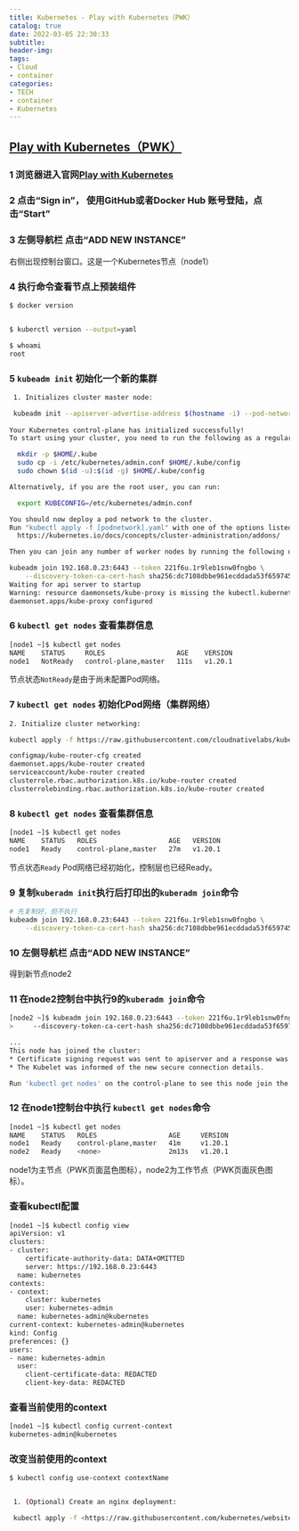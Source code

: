 ```yaml
---
title: Kubernetes - Play with Kubernetes（PWK）
catalog: true
date: 2022-03-05 22:30:33
subtitle:
header-img:
tags: 
- Cloud
- container
categories:
- TECH
- container
- Kubernetes
---
```


## [Play with Kubernetes（PWK）](https://labs.play-with-k8s.com/)

### 1 浏览器进入官网[Play with Kubernetes](https://labs.play-with-k8s.com/)

### 2 点击“Sign in”， 使用GitHub或者Docker Hub 账号登陆，点击“Start”

### 3 左侧导航栏 点击“ADD NEW INSTANCE”

右侧出现控制台窗口。这是一个Kubernetes节点（node1）

### 4 执行命令查看节点上预装组件

```bash
$ docker version


$ kuberctl version --output=yaml

$ whoami
root

```

### 5  `kubeadm init` 初始化一个新的集群

```bash
 1. Initializes cluster master node:

 kubeadm init --apiserver-advertise-address $(hostname -i) --pod-network-cidr 10.5.0.0/16
    
Your Kubernetes control-plane has initialized successfully!
To start using your cluster, you need to run the following as a regular user:

  mkdir -p $HOME/.kube
  sudo cp -i /etc/kubernetes/admin.conf $HOME/.kube/config
  sudo chown $(id -u):$(id -g) $HOME/.kube/config

Alternatively, if you are the root user, you can run:

  export KUBECONFIG=/etc/kubernetes/admin.conf

You should now deploy a pod network to the cluster.
Run "kubectl apply -f [podnetwork].yaml" with one of the options listed at:
  https://kubernetes.io/docs/concepts/cluster-administration/addons/

Then you can join any number of worker nodes by running the following on each as root:

kubeadm join 192.168.0.23:6443 --token 221f6u.1r9leb1snw0fngbo \
    --discovery-token-ca-cert-hash sha256:dc7108dbbe961ecddada53f6597459e7bbccd046dc60900330d24ee94dbcb216 
Waiting for api server to startup
Warning: resource daemonsets/kube-proxy is missing the kubectl.kubernetes.io/last-applied-configuration annotation which is required by kubectl apply. kubectl apply should only be used on resources created declaratively by either kubectl create --save-config or kubectl apply. The missing annotation will be patched automatically.
daemonset.apps/kube-proxy configured

```

### 6  `kubectl get nodes` 查看集群信息

```bash
[node1 ~]$ kubectl get nodes
NAME    STATUS     ROLES                  AGE    VERSION
node1   NotReady   control-plane,master   111s   v1.20.1
```

节点状态`NotReady`是由于尚未配置Pod网络。

### 7  `kubectl get nodes` 初始化Pod网络（集群网络）


```bash
2. Initialize cluster networking:

kubectl apply -f https://raw.githubusercontent.com/cloudnativelabs/kube-router/master/daemonset/kubeadm-kuberouter.yaml

configmap/kube-router-cfg created
daemonset.apps/kube-router created
serviceaccount/kube-router created
clusterrole.rbac.authorization.k8s.io/kube-router created
clusterrolebinding.rbac.authorization.k8s.io/kube-router created

```

### 8  `kubectl get nodes` 查看集群信息

```bash
[node1 ~]$ kubectl get nodes
NAME    STATUS   ROLES                  AGE   VERSION
node1   Ready    control-plane,master   27m   v1.20.1

```

节点状态`Ready`
Pod网络已经初始化，控制层也已经Ready。

### 9 复制`kuberadm init`执行后打印出的`kuberadm join`命令

```bash
# 先复制好，但不执行
kubeadm join 192.168.0.23:6443 --token 221f6u.1r9leb1snw0fngbo \
    --discovery-token-ca-cert-hash sha256:dc7108dbbe961ecddada53f6597459e7bbccd046dc60900330d24ee94dbcb216
```

### 10 左侧导航栏 点击“ADD NEW INSTANCE”

得到新节点node2

### 11 在node2控制台中执行9的`kuberadm join`命令

```bash
[node2 ~]$ kubeadm join 192.168.0.23:6443 --token 221f6u.1r9leb1snw0fngbo \
>     --discovery-token-ca-cert-hash sha256:dc7108dbbe961ecddada53f6597459e7bbccd046dc60900330d24ee94dbcb216

...
This node has joined the cluster:
* Certificate signing request was sent to apiserver and a response was received.
* The Kubelet was informed of the new secure connection details.

Run 'kubectl get nodes' on the control-plane to see this node join the cluster.
```

### 12 在node1控制台中执行 `kubectl get nodes`命令

```bash
[node1 ~]$ kubectl get nodes
NAME    STATUS   ROLES                  AGE     VERSION
node1   Ready    control-plane,master   41m     v1.20.1
node2   Ready    <none>                 2m13s   v1.20.1
```

node1为主节点（PWK页面蓝色图标），node2为工作节点（PWK页面灰色图标）。

### 查看kubectl配置

```bash
[node1 ~]$ kubectl config view
apiVersion: v1
clusters:
- cluster:
    certificate-authority-data: DATA+OMITTED
    server: https://192.168.0.23:6443
  name: kubernetes
contexts:
- context:
    cluster: kubernetes
    user: kubernetes-admin
  name: kubernetes-admin@kubernetes
current-context: kubernetes-admin@kubernetes
kind: Config
preferences: {}
users:
- name: kubernetes-admin
  user:
    client-certificate-data: REDACTED
    client-key-data: REDACTED
```

### 查看当前使用的context

```bash
[node1 ~]$ kubectl config current-context
kubernetes-admin@kubernetes
```

### 改变当前使用的context

```bash
$ kubectl config use-context contextName
```

```bash

```








```bash
 1. (Optional) Create an nginx deployment:

 kubectl apply -f <https://raw.githubusercontent.com/kubernetes/website/master/content/en/examples/application/nginx-app.yaml>

```

